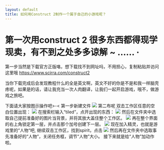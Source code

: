 ```yaml
---
layout: default
title: 如何用Construct 2制作一个属于自己的小游戏呢？
---
```


# 第一次用construct 2 很多东西都得现学现卖，有不到之处多多谅解 ~ …… ·

第一步当然是下载官方正版咯，想下载找不到网址吗，不用担心，复制粘贴并访问这里哦 https://www.scirra.com/construct2


当你下载完成后会发现教程什么的全是英文啊，英文不好的你是不是和我一样脑壳疼呢，如果是的话，请让我充当一次人肉翻译，让我们一起开启游戏，哦不，做游戏之旅吧。


下面请大家按图示操作吧>-<
第一步新建文件
![](https://raw.githubusercontent.com/zlsteven/homework-source/gh-pages/images/%E5%B1%8F%E5%B9%95%E6%88%AA%E5%9B%BE(2)_LI.jpg)
第二布呢
  双击工作区任意的空白位置出现：
![](https://raw.githubusercontent.com/zlsteven/homework-source/gh-pages/images/%E5%B1%8F%E5%B9%95%E6%88%AA%E5%9B%BE(4).png)
在搜索栏输入“tiled”，点开出现的东西：
![](https://raw.githubusercontent.com/zlsteven/homework-source/gh-pages/images/%E5%B1%8F%E5%B9%95%E6%88%AA%E5%9B%BE(7).png)
然后在文件夹中选取自己提前准备好的图片当背景，并将其放大盖住整个工作区。
![](https://raw.githubusercontent.com/zlsteven/homework-source/gh-pages/images/%E5%B1%8F%E5%B9%95%E6%88%AA%E5%9B%BE(8).png)
再在整个界面的右上角锁定第一层，并点击那个加号创建下一层。
![](https://raw.githubusercontent.com/zlsteven/homework-source/gh-pages/images/%E5%B1%8F%E5%B9%95%E6%88%AA%E5%9B%BE(9)_LI.jpg)
现在加入精灵，也就是游戏里的“人物“吧,
继续双击工作区，找到spirit，点击
![](https://raw.githubusercontent.com/zlsteven/homework-source/gh-pages/images/%E5%B1%8F%E5%B9%95%E6%88%AA%E5%9B%BE(10).png)
然后再在文件夹中选取事先准备好的“人物”，关闭任务框，调节“人物”大小。
接下来就是给“人物”加动作啦。





